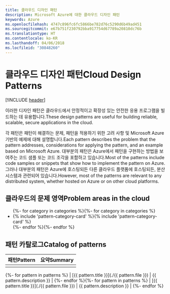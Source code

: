 ```yaml
---
title: 클라우드 디자인 패턴
description: Microsoft Azure에 대한 클라우드 디자인 패턴
keywords: Azure
ms.openlocfilehash: 4747c896fc6fc5866be782d76c5290d6b49ad451
ms.sourcegitcommit: e67b751f230792bba917754d67789a20810dc76b
ms.translationtype: HT
ms.contentlocale: ko-KR
ms.lasthandoff: 04/06/2018
ms.locfileid: "30848260"
---
```

# <a name="cloud-design-patterns"></a><span data-ttu-id="ef5ea-104">클라우드 디자인 패턴</span><span class="sxs-lookup"><span data-stu-id="ef5ea-104">Cloud Design Patterns</span></span>

[!INCLUDE [header](../../_includes/header.md)]

<span data-ttu-id="ef5ea-105">이러한 디자인 패턴은 클라우드에서 안정적이고 확장성 있는 안전한 응용 프로그램을 빌드하는 데 유용합니다.</span><span class="sxs-lookup"><span data-stu-id="ef5ea-105">These design patterns are useful for building reliable, scalable, secure applications in the cloud.</span></span>

<span data-ttu-id="ef5ea-106">각 패턴은 패턴이 해결하는 문제, 패턴을 적용하기 위한 고려 사항 및 Microsoft Azure 기반의 예제에 대해 설명합니다.</span><span class="sxs-lookup"><span data-stu-id="ef5ea-106">Each pattern describes the problem that the pattern addresses, considerations for applying the pattern, and an example based on Microsoft Azure.</span></span> <span data-ttu-id="ef5ea-107">대부분의 패턴은 Azure에서 패턴을 구현하는 방법을 보여주는 코드 샘플 또는 코드 조각을 포함하고 있습니다.</span><span class="sxs-lookup"><span data-stu-id="ef5ea-107">Most of the patterns include code samples or snippets that show how to implement the pattern on Azure.</span></span> <span data-ttu-id="ef5ea-108">그러나 대부분의 패턴은 Azure에 호스팅되든 다른 클라우드 플랫폼에 호스팅되든, 분산 시스템과 관련되어 있습니다.</span><span class="sxs-lookup"><span data-stu-id="ef5ea-108">However, most of the patterns are relevant to any distributed system, whether hosted on Azure or on other cloud platforms.</span></span>

## <a name="problem-areas-in-the-cloud"></a><span data-ttu-id="ef5ea-109">클라우드의 문제 영역</span><span class="sxs-lookup"><span data-stu-id="ef5ea-109">Problem areas in the cloud</span></span>

<ul id="categories" class="panel">
<span data-ttu-id="ef5ea-110">{%- for category in categories %}</span><span class="sxs-lookup"><span data-stu-id="ef5ea-110">{%- for category in categories %}</span></span>
    <li>
    <span data-ttu-id="ef5ea-111">{% include 'pattern-category-card' %}</span><span class="sxs-lookup"><span data-stu-id="ef5ea-111">{% include 'pattern-category-card' %}</span></span>
    </li>
<span data-ttu-id="ef5ea-112">{%- endfor %}</span><span class="sxs-lookup"><span data-stu-id="ef5ea-112">{%- endfor %}</span></span>
</ul>

## <a name="catalog-of-patterns"></a><span data-ttu-id="ef5ea-113">패턴 카탈로그</span><span class="sxs-lookup"><span data-stu-id="ef5ea-113">Catalog of patterns</span></span>

| <span data-ttu-id="ef5ea-114">패턴</span><span class="sxs-lookup"><span data-stu-id="ef5ea-114">Pattern</span></span> | <span data-ttu-id="ef5ea-115">요약</span><span class="sxs-lookup"><span data-stu-id="ef5ea-115">Summary</span></span> |
|---------|---------|
|         |         |

<span data-ttu-id="ef5ea-116">{%- for pattern in patterns %} | [{{ pattern.title }}](./{{ pattern.file }}) | {{ pattern.description }} | {%- endfor %}</span><span class="sxs-lookup"><span data-stu-id="ef5ea-116">{%- for pattern in patterns %} | [{{ pattern.title }}](./{{ pattern.file }}) | {{ pattern.description }} | {%- endfor %}</span></span>
